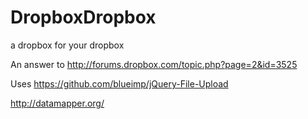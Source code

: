 DropboxDropbox
==============

a dropbox for your dropbox

An answer to http://forums.dropbox.com/topic.php?page=2&id=3525

Uses https://github.com/blueimp/jQuery-File-Upload

http://datamapper.org/